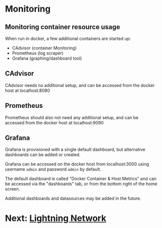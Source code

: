 # Monitoring

## Monitoring container resource usage

When run in docker, a few additional containers are started up:

* CAdvisor (container Monitoring)
* Prometheus (log scraper)
* Grafana (graphing/dashboard tool)

## CAdvisor

CAdvisor needs no additional setup, and can be accessed from the docker host at
localhost:8080

## Prometheus

Prometheus should also not need any additional setup, and can be accessed from
the docker host at localhost:9090

## Grafana

Grafana is provisioned with a single default dashboard, but alternative
dashboards can be added or created.

Grafana can be accessed on the docker host from localhost:3000 using username
`admin` and password `admin` by default.

The default dashboard is called "Docker Container & Host Metrics" and can be
accessed via the "dashboards" tab, or from the bottom right of the home screen.

Additional dashboards and datasources may be added in the future.

# Next: [Lightning Network](lightning.md)
